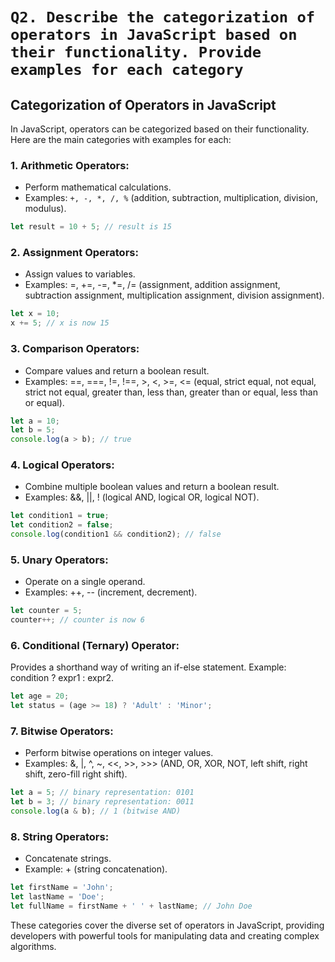 # ```Q2. Describe the categorization of operators in JavaScript based on their functionality. Provide examples for each category```

## Categorization of Operators in JavaScript

In JavaScript, operators can be categorized based on their functionality. Here are the main categories with examples for each:

### 1. **Arithmetic Operators:**
   - Perform mathematical calculations.
   - Examples: `+, -, *, /, %` (addition, subtraction, multiplication, division, modulus).

   ```javascript
   let result = 10 + 5; // result is 15
```
### 2. Assignment Operators:
- Assign values to variables.
- Examples: =, +=, -=, *=, /= (assignment, addition assignment, subtraction assignment, multiplication assignment, division assignment).

```javascript
let x = 10;
x += 5; // x is now 15
```
### 3. Comparison Operators:
- Compare values and return a boolean result.
- Examples: ==, ===, !=, !==, >, <, >=, <= (equal, strict equal, not equal, strict not equal, greater than, less than, greater than or equal, less than or equal).
```javascript
let a = 10;
let b = 5;
console.log(a > b); // true
```
### 4. Logical Operators:
- Combine multiple boolean values and return a boolean result.
- Examples: &&, ||, ! (logical AND, logical OR, logical NOT).
```javascript
let condition1 = true;
let condition2 = false;
console.log(condition1 && condition2); // false
```
### 5. Unary Operators:
- Operate on a single operand.
- Examples: ++, -- (increment, decrement).
```javascript
let counter = 5;
counter++; // counter is now 6
```
### 6. Conditional (Ternary) Operator:
Provides a shorthand way of writing an if-else statement.
Example: condition ? expr1 : expr2.
```javascript
let age = 20;
let status = (age >= 18) ? 'Adult' : 'Minor';
```
### 7. Bitwise Operators:
- Perform bitwise operations on integer values.
- Examples: &, |, ^, ~, <<, >>, >>> (AND, OR, XOR, NOT, left shift, right shift, zero-fill right shift).
```javascript
let a = 5; // binary representation: 0101
let b = 3; // binary representation: 0011
console.log(a & b); // 1 (bitwise AND)
```
### 8. String Operators:
- Concatenate strings.
- Example: + (string concatenation).
```javascript
let firstName = 'John';
let lastName = 'Doe';
let fullName = firstName + ' ' + lastName; // John Doe 
```

These categories cover the diverse set of operators in JavaScript, providing developers with powerful tools for manipulating data and creating complex algorithms.

